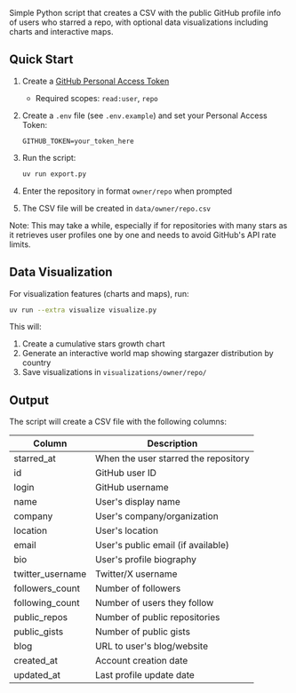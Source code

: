 Simple Python script that creates a CSV with the public GitHub profile info of users who starred a repo, with optional data visualizations including charts and interactive maps.

## Quick Start

1. Create a [GitHub Personal Access Token](https://github.com/settings/tokens)
   - Required scopes: `read:user`, `repo`

2. Create a `.env` file (see `.env.example`) and set your Personal Access Token:
   ```
   GITHUB_TOKEN=your_token_here
   ```

3. Run the script:
   ```bash
   uv run export.py
   ```

4. Enter the repository in format `owner/repo` when prompted
5. The CSV file will be created in `data/owner/repo.csv`

Note: This may take a while, especially if for repositories with many stars as it retrieves user profiles one by one and needs to avoid GitHub's API rate limits.

## Data Visualization

For visualization features (charts and maps), run:
```bash
uv run --extra visualize visualize.py
```

This will:
1. Create a cumulative stars growth chart
2. Generate an interactive world map showing stargazer distribution by country
3. Save visualizations in `visualizations/owner/repo/`

## Output

The script will create a CSV file with the following columns:

| Column | Description |
|--------|-------------|
| starred_at | When the user starred the repository |
| id | GitHub user ID |
| login | GitHub username |
| name | User's display name |
| company | User's company/organization |
| location | User's location |
| email | User's public email (if available) |
| bio | User's profile biography |
| twitter_username | Twitter/X username |
| followers_count | Number of followers |
| following_count | Number of users they follow |
| public_repos | Number of public repositories |
| public_gists | Number of public gists |
| blog | URL to user's blog/website |
| created_at | Account creation date |
| updated_at | Last profile update date |